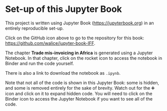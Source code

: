 # Set-up of this Jupyter Book

This project is written using Jupyter Book (<https://jupyterbook.org>) in an entirely reproducible set-up.

Click on the GitHub icon <i class="fab fa-github"></i> above to go to the repository for this book: <https://github.com/walice/jupyter-book-IFF>.

The chapter **Trade mis-invoicing in Africa** is generated using a Jupyter Notebook. In that chapter, click on the rocket icon <i class="fa fa-rocket" aria-hidden="true"></i> to access the notebook in Binder and run the code yourself.

There is also a link to download the notebook as `.ipynb`.

Note that not all of the code is shown in this Jupyter Book: some is hidden, and some is removed entirely for the sake of brevity. Watch out for the ➕ icon and click on it to expand hidden code. You will need to click on the Binder icon to access the Jupyter Notebook if you want to see all of the code.
